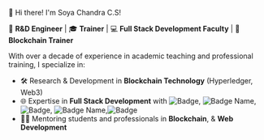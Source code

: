  

👋 Hi there! I'm Soya Chandra C.S!




🔬 **R&D Engineer** | 🎓 **Trainer** | 💻 **Full Stack Development Faculty** | 🔗 **Blockchain Trainer**

With over a decade of experience in academic teaching and professional training, I specialize in:

- 🛠️ Research & Development in **Blockchain Technology** (Hyperledger, Web3)
- 🌐 Expertise in **Full Stack Development**  with ![Badge](https://img.shields.io/badge/JavaScript-F7DF1E.svg?style=for-the-badge&logo=JavaScript&logoColor=black), ![Badge Name](https://img.shields.io/badge/Node.js-5FA04E.svg?style=for-the-badge&logo=nodedotjs&logoColor=white), ![Badge](https://img.shields.io/badge/Express-000000.svg?style=for-the-badge&logo=Express&logoColor=white), ![Badge Name](https://img.shields.io/badge/MongoDB-47A248.svg?style=for-the-badge&logo=MongoDB&logoColor=white),![Badge](https://img.shields.io/badge/React-61DAFB.svg?style=for-the-badge&logo=React&logoColor=black)
- 👩‍🏫 Mentoring students and professionals in **Blockchain**,  & **Web Development**








<!--
**Soyachandra/Soyachandra** is a ✨ _special_ ✨ repository because its `README.md` (this file) appears on your GitHub profile.

Here are some ideas to get you started:

- 🔭 I’m currently working on ...
- 🌱 I’m currently learning ...
- 👯 I’m looking to collaborate on ...
- 🤔 I’m looking for help with ...
- 💬 Ask me about ...
- 📫 How to reach me: ...
- 😄 Pronouns: ...
- ⚡ Fun fact: ...
-->
